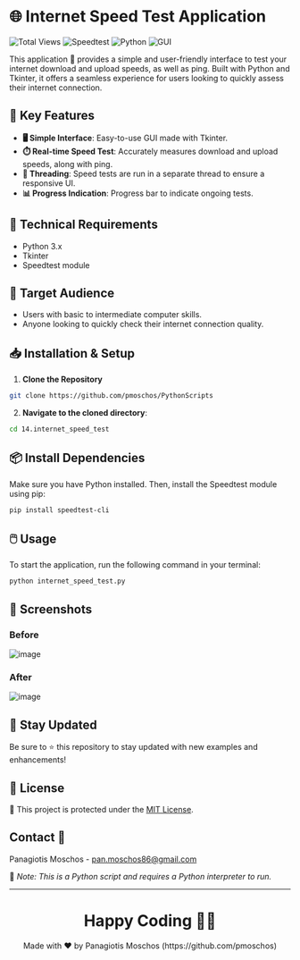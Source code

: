 # 🌐 Internet Speed Test Application

![Total Views](https://views.whatilearened.today/views/github/pmoschos/pmoschos.svg) ![Speedtest](https://img.shields.io/badge/speedtest-blue.svg) ![Python](https://img.shields.io/badge/python-3.x-blue.svg) ![GUI](https://img.shields.io/badge/GUI-Tkinter-orange.svg)

This application 🚀 provides a simple and user-friendly interface to test your internet download and upload speeds, as well as ping. Built with Python and Tkinter, it offers a seamless experience for users looking to quickly assess their internet connection.

## 🌟 Key Features

- **🖥️ Simple Interface**: Easy-to-use GUI made with Tkinter.
- **⏱️ Real-time Speed Test**: Accurately measures download and upload speeds, along with ping.
- **🧵 Threading**: Speed tests are run in a separate thread to ensure a responsive UI.
- **📊 Progress Indication**: Progress bar to indicate ongoing tests.

## 🔧 Technical Requirements

- Python 3.x
- Tkinter
- Speedtest module

## 🎯 Target Audience

- Users with basic to intermediate computer skills.
- Anyone looking to quickly check their internet connection quality.

## 📥 Installation & Setup

1. **Clone the Repository**

```bash
git clone https://github.com/pmoschos/PythonScripts
```

2. **Navigate to the cloned directory**:
```bash
cd 14.internet_speed_test
```

## 📦 Install Dependencies

Make sure you have Python installed. Then, install the Speedtest module using pip:

```bash
pip install speedtest-cli
```

## 🖱️ Usage
To start the application, run the following command in your terminal:

```bash
python internet_speed_test.py
```

## 📸 Screenshots
### Before
![image](https://github.com/pmoschos/pmoschos/assets/133533759/be6d2014-07f8-44fc-8ff7-37176d96ab4e)

### After
![image](https://github.com/pmoschos/pmoschos/assets/133533759/db35b2dc-6ff8-4ded-96c8-1c1e4b8dea77)

## 📢 Stay Updated

Be sure to ⭐ this repository to stay updated with new examples and enhancements!

## 📄 License
🔐 This project is protected under the [MIT License](https://mit-license.org/).


## Contact 📧
Panagiotis Moschos - pan.moschos86@gmail.com

🔗 *Note: This is a Python script and requires a Python interpreter to run.*

---
<h1 align=center>Happy Coding 👨‍💻 </h1>

<p align="center">
  Made with ❤️ by Panagiotis Moschos (https://github.com/pmoschos)
</p>